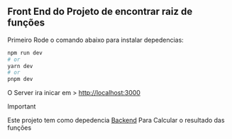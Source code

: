 ## Front End do Projeto de encontrar raiz de funções

Primeiro Rode o comando abaixo para instalar depedencias:

```bash
npm run dev
# or
yarn dev
# or
pnpm dev
```

O Server ira inicar em > [http://localhost:3000](http://localhost:3000) 

> [!IMPORTANT]
> Este projeto tem como depedencia [Backend](https://github.com/pedrozle/zero-math-back)  Para Calcular o resultado das funções
